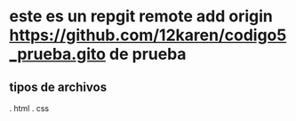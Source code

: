 # este es un repgit remote add origin https://github.com/12karen/codigo5_prueba.gito de prueba
## tipos de archivos
. html
. css